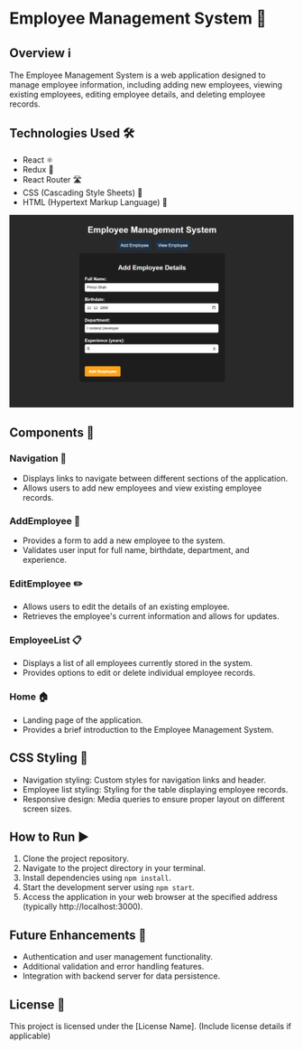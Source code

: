  # Employee Management System 💼

## Overview ℹ️
The Employee Management System is a web application designed to manage employee information, including adding new employees, viewing existing employees, editing employee details, and deleting employee records.

## Technologies Used 🛠️
- React ⚛️
- Redux 🔄
- React Router 🛣️
- CSS (Cascading Style Sheets) 🎨
- HTML (Hypertext Markup Language) 📄

<img src="SS.png" alt="SS of application" >

## Components 🧩

### Navigation 🚀
- Displays links to navigate between different sections of the application.
- Allows users to add new employees and view existing employee records.

### AddEmployee 📝
- Provides a form to add a new employee to the system.
- Validates user input for full name, birthdate, department, and experience.

### EditEmployee ✏️
- Allows users to edit the details of an existing employee.
- Retrieves the employee's current information and allows for updates.

### EmployeeList 📋
- Displays a list of all employees currently stored in the system.
- Provides options to edit or delete individual employee records.

### Home 🏠
- Landing page of the application.
- Provides a brief introduction to the Employee Management System.

## CSS Styling 🎨
- Navigation styling: Custom styles for navigation links and header.
- Employee list styling: Styling for the table displaying employee records.
- Responsive design: Media queries to ensure proper layout on different screen sizes.

## How to Run ▶️
1. Clone the project repository.
2. Navigate to the project directory in your terminal.
3. Install dependencies using `npm install`.
4. Start the development server using `npm start`.
5. Access the application in your web browser at the specified address (typically http://localhost:3000).

## Future Enhancements 🚀
- Authentication and user management functionality.
- Additional validation and error handling features.
- Integration with backend server for data persistence. 
 
## License 📄
This project is licensed under the [License Name]. (Include license details if applicable)
